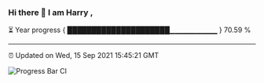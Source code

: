 ### Hi there 👋 I am Harry , 

⏳ Year progress { █████████████████████▁▁▁▁▁▁▁▁▁ } 70.59 %

---

⏰ Updated on Wed, 15 Sep 2021 15:45:21 GMT

![Progress Bar CI](https://github.com/duykhang68/duykhang68/workflows/Progress%20Bar%20CI/badge.svg)
